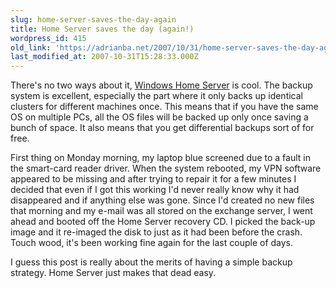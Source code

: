 ```yaml
---
slug: home-server-saves-the-day-again
title: Home Server saves the day (again!)
wordpress_id: 415
old_link: 'https://adrianba.net/2007/10/31/home-server-saves-the-day-again/'
last_modified_at: 2007-10-31T15:28:33.000Z
---
```


There's no two ways about it, [Windows Home Server](http://www.microsoft.com/windows/products/winfamily/windowshomeserver/default.mspx) is cool. The backup system is excellent, especially the part where it only backs up identical clusters for different machines once. This means that if you have the same OS on multiple PCs, all the OS files will be backed up only once saving a bunch of space. It also means that you get differential backups sort of for free.

 

First thing on Monday morning, my laptop blue screened due to a fault in the smart-card reader driver. When the system rebooted, my VPN software appeared to be missing and after trying to repair it for a few minutes I decided that even if I got this working I'd never really know why it had disappeared and if anything else was gone. Since I'd created no new files that morning and my e-mail was all stored on the exchange server, I went ahead and booted off the Home Server recovery CD. I picked the back-up image and it re-imaged the disk to just as it had been before the crash. Touch wood, it's been working fine again for the last couple of days.

 

I guess this post is really about the merits of having a simple backup strategy. Home Server just makes that dead easy.
